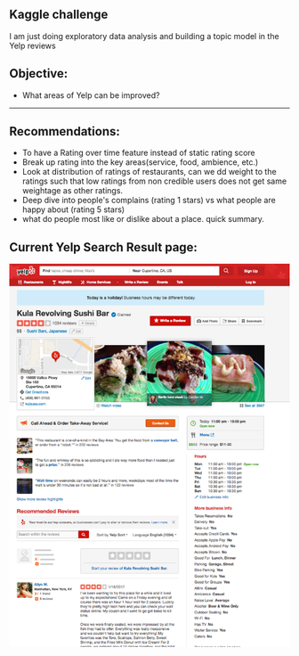 
## Kaggle challenge
I am just doing exploratory data analysis and building a topic model in the Yelp reviews
## Objective:
 -   What areas of Yelp can be improved?
----------------------------------------------------------
## Recommendations:
 -   To have a Rating over time feature instead of static rating score
 -   Break up rating into the key areas(service, food, ambience, etc.)
 -   Look at distribution of ratings of restaurants, can we dd weight to the ratings such that low ratings from non credible users does not get same weightage as other ratings.
 -   Deep dive into people's complains (rating 1 stars) vs what people are happy about (rating 5 stars)
 -  what do people most like or dislike about a place. quick summary.

## Current Yelp Search Result page:
![alt text](screenshot_yelp.png "yelp search result page")
